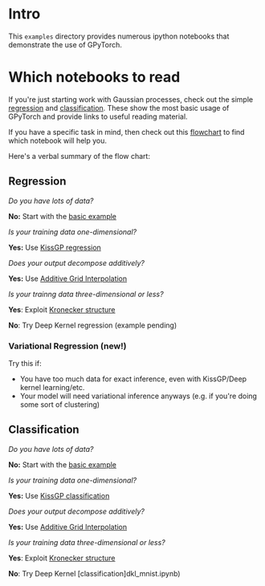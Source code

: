 # Intro

This `examples` directory provides numerous ipython notebooks that demonstrate the use of GPyTorch.

# Which notebooks to read

If you're just starting work with Gaussian processes, check out the simple [regression](simple_gp_regression.ipynb) and
[classification](simple_gp_classification.ipynb). These show the most basic usage of GPyTorch and provide links to
useful reading material.

If you have a specific task in mind, then check out this [flowchart](flowchart.pdf) to find which notebook will help you.

Here's a verbal summary of the flow chart:

## Regression

*Do you have lots of data?*

**No:** Start with the [basic example](simple_gp_regression.ipynb)

*Is your training data one-dimensional?*

**Yes:** Use [KissGP regression](kissgp_gp_regression.ipynb)

*Does your output decompose additively?*

**Yes:** Use [Additive Grid Interpolation](kissgp_additive_regression_cuda.ipynb)

*Is your trainng data three-dimensional or less?*

**Yes**: Exploit [Kronecker structure](kissgp_kronecker_product_regression.ipynb)

**No**: Try Deep Kernel regression (example pending)

### Variational Regression (new!)

Try this if:
- You have too much data for exact inference, even with KissGP/Deep kernel learning/etc.
- Your model will need variational inference anyways (e.g. if you're doing some sort of clustering)

## Classification

*Do you have lots of data?*

**No:** Start with the [basic example](simple_gp_classification.ipynb)

*Is your training data one-dimensional?*

**Yes:** Use [KissGP classification](kissgp_gp_classification.ipynb)

*Does your output decompose additively?*

**Yes:** Use [Additive Grid Interpolation](kissgp_additive_classification_cuda.ipynb)

*Is your training data three-dimensional or less?*

**Yes**: Exploit [Kronecker structure](kissgp_kronecker_product_classification.ipynb)

**No**: Try Deep Kernel [classification]dkl_mnist.ipynb)
